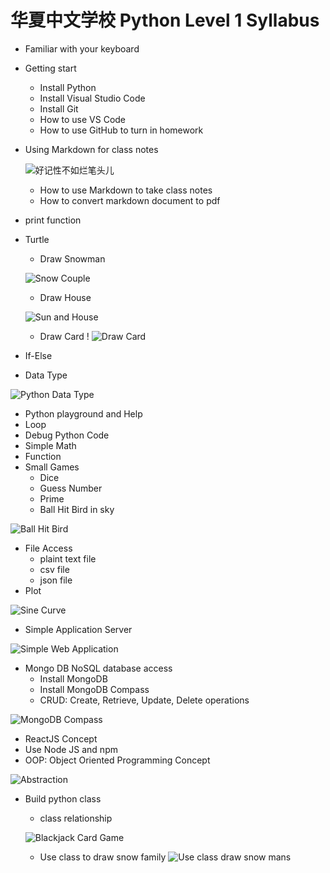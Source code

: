  # 华夏中文学校 Python Level 1 Syllabus

* Familiar with your keyboard
* Getting start
    - Install Python
    - Install Visual Studio Code
    - Install Git
    - How to use VS Code
    - How to use GitHub to turn in homework
* Using Markdown for class notes

    ![好记性不如烂笔头儿](./images/烂笔头儿.png)
    - How to use Markdown to take class notes
    - How to convert markdown document to pdf
* print function
* Turtle
    - Draw Snowman

    ![Snow Couple](./images/snowCouple.png)

    - Draw House

    ![Sun and House](./images/sunHouse.png)
    
    - Draw Card 
!
    ![Draw Card](./images/card.png)

* If-Else
* Data Type

![Python Data Type](./images/DataType.png)
* Python playground and Help
* Loop
* Debug Python Code
* Simple Math
* Function
* Small Games
    - Dice
    - Guess Number
    - Prime
    - Ball Hit Bird in sky

![Ball Hit Bird](./images/ballGame.png)

* File Access
    - plaint text file
    - csv file
    - json file
* Plot

![Sine Curve](./images/sin-cos.png)

* Simple Application Server

![Simple Web Application](./images/app.png)
* Mongo DB NoSQL database access
    - Install MongoDB
    - Install MongoDB Compass
    - CRUD: Create, Retrieve, Update, Delete operations

![MongoDB Compass](./images/compass.png)
* ReactJS Concept
* Use Node JS and npm
* OOP: Object Oriented Programming Concept

![Abstraction](./images/classDefine.png)
* Build python class
    - class relationship
    
    ![Blackjack Card Game](./images/BlackJackCardGame.png)
    - Use class to draw snow family
    ![Use class draw snow mans](./images/snowFamily.png)